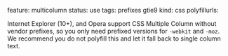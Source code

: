feature: multicolumn
status: use
tags: prefixes gtie9
kind: css
polyfillurls:

Internet Explorer (10+), and Opera support CSS Multiple Column without vendor prefixes, so you only need prefixed versions for `-webkit` and `-moz`. We recommend you do not polyfill this and let it fall back to single column text.
